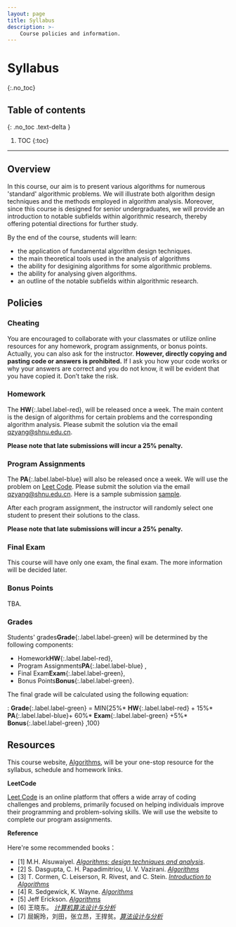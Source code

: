 ```yaml
---
layout: page
title: Syllabus
description: >-
    Course policies and information.
---
```


# Syllabus
{:.no_toc}

## Table of contents
{: .no_toc .text-delta }

1. TOC
{:toc}

---
## Overview

In this course, our aim is to present various algorithms for numerous 'standard' algorithmic problems. We will illustrate both algorithm design techniques and the methods employed in algorithm analysis. Moreover, since this course is designed for senior undergraduates, we will provide an introduction to notable subfields within algorithmic research, thereby offering potential directions for further study.

By the end of the course, students will learn:
-  the application of fundamental algorithm design techniques.
-  the main theoretical tools used in the analysis of algorithms
-  the ability for desigining algorithms for some algorithmic problems.
-  the ability for analysing given algorithms.
-  an outline of the notable subfields within algorithmic research.


## Policies

### Cheating

You are encouraged to collaborate with your classmates or utilize online resources for any homework, program assignments, or bonus points. Actually, you can also ask for the instructor. **However, directly copying and pasting code or answers is prohibited.** If I ask you how your code works or why your answers are correct 
and you do not know, it will be evident that you have copied it. Don’t take the risk. 

### Homework

The **HW**{:.label.label-red}, will be released once a week. The main content is the design of algorithms for certain problems and the corresponding algorithm analysis. Please submit the solution via the email <qzyang@shnu.edu.cn>.

**Please note that late submissions will incur a 25% penalty.**


### Program Assignments

The **PA**{:.label.label-blue} will also be released once a week. We will use the problem on [Leet Code](https://leetcode.cn/).   Please submit the solution via the email <qzyang@shnu.edu.cn>. Here is a sample submission [sample](https://basics.sjtu.edu.cn/~yangqizhe/pdf/algo2023w/homework/sample.pdf).

After each program assignment, the instructor will randomly select one student to present their solutions to the class.

**Please note that late submissions will incur a 25% penalty.**

### Final Exam

This course will have only one exam, the final exam. The more information will be decided later.

### Bonus Points

TBA.

### Grades

Students' grades**Grade**{:.label.label-green} will be determined by the following components:
-  Homework**HW**{:.label.label-red},
-  Program Assignments**PA**{:.label.label-blue} ,
-  Final Exam**Exam**{:.label.label-green},
-  Bonus Points**Bonus**{:.label.label-green}.

The final grade will be calculated using the following equation:

: **Grade**{:.label.label-green} = MIN{25%* **HW**{:.label.label-red} + 15%* **PA**{:.label.label-blue}+ 60%* **Exam**{:.label.label-green} +5%* **Bonus**{:.label.label-green} ,100}


## Resources

This course website, [Algorithms](../), will be your one-stop resource for the syllabus, schedule and homework links. 


**LeetCode**

[Leet Code](https://leetcode.cn/) is an online platform that offers a wide array of coding challenges and problems, primarily focused on helping individuals improve their programming and problem-solving skills. We will use the website to complete our program assignments.

**Reference**

Here're some recommended books：

- [1]  M.H. Alsuwaiyel. [*Algorithms: design techniques and analysis*](https://books.google.com/books?hl=zh-CN&lr=&id=h7lTEAAAQBAJ&oi=fnd&pg=PR7&dq=Algorithms:+design+techniques+and+analysis&ots=g4TAKwqlgH&sig=42c0mAO3KVTB_GnpLSgnqPXcu7w#v=onepage&q=Algorithms%3A%20design%20techniques%20and%20analysis&f=false).
- [2]  S. Dasgupta, C. H. Papadimitriou, U. V. Vazirani. [*Algorithms*](https://www.google.com/books/edition/Algorithms/3sCxQgAACAAJ?hl=zh-CN&bshm=rimc/1)
- [3]  T. Cormen, C. Leiserson, R. Rivest, and C. Stein. [*Introduction to Algorithms*](https://www.google.com/books/edition/Introduction_to_Algorithms_third_edition/i-bUBQAAQBAJ?hl=zh-CN&gbpv=0&bshm=rimc/1)
- [4]  R. Sedgewick, K. Wayne. [*Algorithms*](https://www.google.com/books/edition/Algorithms/MTpsAQAAQBAJ?hl=zh-CN&gbpv=0&bshm=rimc/1)
- [5]  Jeff Erickson. [*Algorithms*](http://jeffe.cs.illinois.edu/teaching/algorithms/#book)
- [6]  王晓东。 [*计算机算法设计与分析*](https://baike.baidu.com/item/%E8%AE%A1%E7%AE%97%E6%9C%BA%E7%AE%97%E6%B3%95%E8%AE%BE%E8%AE%A1%E4%B8%8E%E5%88%86%E6%9E%90%EF%BC%88%E7%AC%AC5%E7%89%88%EF%BC%89/23263651?fr=ge_ala)
- [7]  屈婉玲，刘田，张立昂，王捍贫。[*算法设计与分析*](https://baike.baidu.com/item/%E7%AE%97%E6%B3%95%E8%AE%BE%E8%AE%A1%E4%B8%8E%E5%88%86%E6%9E%90/18682937?fr=ge_ala)


